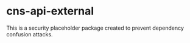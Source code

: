# cns-api-external

This is a security placeholder package created to prevent dependency confusion attacks.